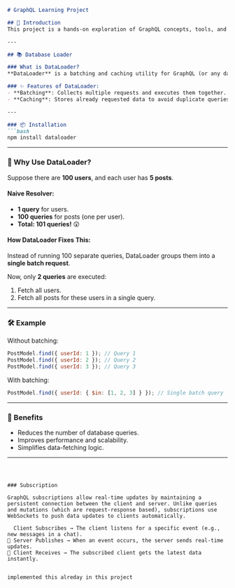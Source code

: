 ```markdown
# GraphQL Learning Project

## 🚀 Introduction
This project is a hands-on exploration of GraphQL concepts, tools, and best practices.

---

## 📚 Database Loader

### What is DataLoader?
**DataLoader** is a batching and caching utility for GraphQL (or any data-fetching scenario). It solves the **N+1 query problem** by combining multiple queries into a single batch request.

### ✨ Features of DataLoader:
- **Batching**: Collects multiple requests and executes them together.
- **Caching**: Stores already requested data to avoid duplicate queries.

---

### 📦 Installation
```bash
npm install dataloader
```

---

### 🤔 Why Use DataLoader?
Suppose there are **100 users**, and each user has **5 posts**.

#### Naive Resolver:
- **1 query** for users.
- **100 queries** for posts (one per user).
- **Total: 101 queries!** 😲

#### How DataLoader Fixes This:
Instead of running 100 separate queries, DataLoader groups them into a **single batch request**.

Now, only **2 queries** are executed:
1. Fetch all users.
2. Fetch all posts for these users in a single query.

---

### 🛠️ Example
Without batching:
```javascript
PostModel.find({ userId: 1 }); // Query 1
PostModel.find({ userId: 2 }); // Query 2
PostModel.find({ userId: 3 }); // Query 3
```

With batching:
```javascript
PostModel.find({ userId: { $in: [1, 2, 3] } }); // Single batch query
```

---

### 🌟 Benefits
- Reduces the number of database queries.
- Improves performance and scalability.
- Simplifies data-fetching logic.

---
```



### Subscription

GraphQL subscriptions allow real-time updates by maintaining a persistent connection between the client and server. Unlike queries and mutations (which are request-response based), subscriptions use WebSockets to push data updates to clients automatically.

  Client Subscribes → The client listens for a specific event (e.g., new messages in a chat).
🔹 Server Publishes → When an event occurs, the server sends real-time updates.
🔹 Client Receives → The subscribed client gets the latest data instantly.


implemented this alreday in this project
